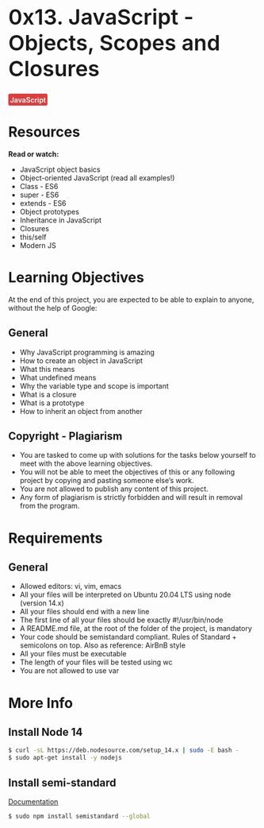 <h1 style="font-weight: 600;font-size:43px;padding-bottom:0px">0x13. JavaScript - Objects, Scopes and Closures</h1>
<span style="font-weight:600; background-color:#db3e3e; color: white; padding:0.25em 0.25em; border-radius:0.25em">JavaScript</span>

# Resources
**Read or watch:**

* JavaScript object basics
* Object-oriented JavaScript (read all examples!)
* Class - ES6
* super - ES6
* extends - ES6
* Object prototypes
* Inheritance in JavaScript
* Closures
* this/self
* Modern JS
# Learning Objectives
At the end of this project, you are expected to be able to explain to anyone, without the help of Google:

## General
* Why JavaScript programming is amazing
* How to create an object in JavaScript
* What this means
* What undefined means
* Why the variable type and scope is important
* What is a closure
* What is a prototype
* How to inherit an object from another
## Copyright - Plagiarism
* You are tasked to come up with solutions for the tasks below yourself to meet with the above learning objectives.
* You will not be able to meet the objectives of this or any following project by copying and pasting someone else’s work.
* You are not allowed to publish any content of this project.
* Any form of plagiarism is strictly forbidden and will result in removal from the program.
# Requirements
## General
* Allowed editors: vi, vim, emacs
* All your files will be interpreted on Ubuntu 20.04 LTS using node (version 14.x)
* All your files should end with a new line
* The first line of all your files should be exactly #!/usr/bin/node
* A README.md file, at the root of the folder of the project, is mandatory
* Your code should be semistandard compliant. Rules of Standard + semicolons on top. Also as reference: AirBnB style
* All your files must be executable
* The length of your files will be tested using wc
* You are not allowed to use var
# More Info
## Install Node 14
```sh
$ curl -sL https://deb.nodesource.com/setup_14.x | sudo -E bash -
$ sudo apt-get install -y nodejs
```
## Install semi-standard
[Documentation](https://intranet.alxswe.com/rltoken/oc1-9XTUtCiIyZkdAFvoU://intranet.alxswe.com/rltoken/oc1-9XTUtCiIyZkdAFvoUQ)
```sh
$ sudo npm install semistandard --global
```
